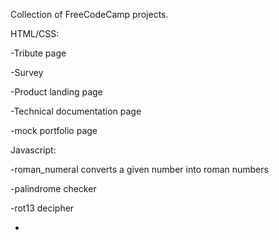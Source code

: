 Collection of FreeCodeCamp projects.

HTML/CSS: 

  -Tribute page
  
  -Survey 
  
  -Product landing page
  
  -Technical documentation page
  
  -mock portfolio page
  
  
  
  
Javascript: 

  -roman_numeral converts a given number into roman numbers
  
  -palindrome checker 
  
  -rot13 decipher 
  
  -
